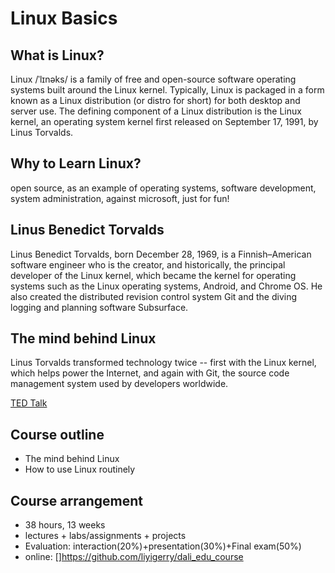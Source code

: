 # Linux Basics

## What is Linux?

Linux /ˈlɪnəks/ is a family of free and open-source software operating systems built around the Linux kernel. Typically, Linux is packaged in a form known as a Linux distribution (or distro for short) for both desktop and server use. The defining component of a Linux distribution is the Linux kernel, an operating system kernel first released on September 17, 1991, by Linus Torvalds.

## Why to Learn Linux?

open source, as an example of operating systems, software development, system administration, against microsoft, just for fun!

## Linus Benedict Torvalds

Linus Benedict Torvalds, born December 28, 1969, is a Finnish–American software engineer who is the creator, and historically, the principal developer of the Linux kernel, which became the kernel for operating systems such as the Linux operating systems, Android, and Chrome OS. He also created the distributed revision control system Git and the diving logging and planning software Subsurface.

## The mind behind Linux

Linus Torvalds transformed technology twice -- first with the Linux kernel, which helps power the Internet, and again with Git, the source code management system used by developers worldwide.

[TED Talk](./linux_TED.flv)

## Course outline
* The mind behind Linux
* How to use Linux routinely

## Course arrangement
* 38 hours, 13 weeks
* lectures + labs/assignments + projects
* Evaluation: interaction(20%)+presentation(30%)+Final exam(50%)
* online: []https://github.com/liyigerry/dali_edu_course
